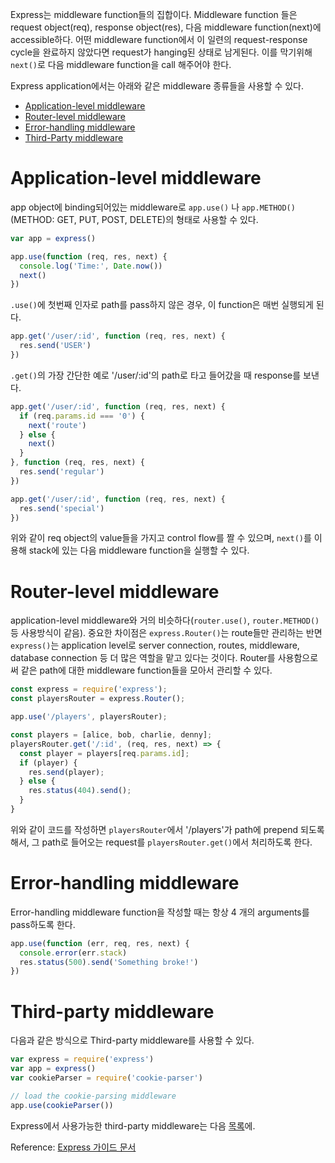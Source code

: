 Express는 middleware function들의 집합이다.
Middleware function 들은 request object(req), response object(res), 다음 middleware function(next)에 accessible하다. 
어떤 middleware function에서 이 일련의 request-response cycle을 완료하지 않았다면 request가 hanging된 상태로 남게된다.
이를 막기위해 `next()`로 다음 middleware function을 call 해주어야 한다.

Express application에서는 아래와 같은 middleware 종류들을 사용할 수 있다.

- [Application-level middleware](#application-level-middleware)
- [Router-level middleware](#router-level-middleware)
- [Error-handling middleware](#error-handling-middleware)
- [Third-Party middleware](#third-party-middleware)

# Application-level middleware

app object에 binding되어있는 middleware로 `app.use()` 나 `app.METHOD()` (METHOD: GET, PUT, POST, DELETE)의 형태로 사용할 수 있다.

``` javascript
var app = express()

app.use(function (req, res, next) {
  console.log('Time:', Date.now())
  next()
})
```

`.use()`에 첫번째 인자로 path를 pass하지 않은 경우, 이 function은 매번 실행되게 된다.

``` javascript
app.get('/user/:id', function (req, res, next) {
  res.send('USER')
})
```

`.get()`의 가장 간단한 예로 '/user/:id'의 path로 타고 들어갔을 때 response를 보낸다.

``` javascript
app.get('/user/:id', function (req, res, next) {
  if (req.params.id === '0') {
	next('route')
  } else {
	next()
  }
}, function (req, res, next) {
  res.send('regular')
})

app.get('/user/:id', function (req, res, next) {
  res.send('special')
})
```

위와 같이 req object의 value들을 가지고 control flow를 짤 수 있으며, `next()`를 이용해 stack에 있는 다음 middleware function을 실행할 수 있다.

# Router-level middleware

application-level middleware와 거의 비슷하다(`router.use()`, `router.METHOD()` 등 사용방식이 같음).
중요한 차이점은 `express.Router()`는 route들만 관리하는 반면 `express()`는 application level로 server connection, routes, middleware, database connection 등 더 많은 역할을 맡고 있다는 것이다.
Router를 사용함으로써 같은 path에 대한 middleware function들을 모아서 관리할 수 있다.

``` javascript
const express = require('express');
const playersRouter = express.Router();

app.use('/players', playersRouter);

const players = [alice, bob, charlie, denny];
playersRouter.get('/:id', (req, res, next) => {
  const player = players[req.params.id];
  if (player) {
	res.send(player);
  } else {
	res.status(404).send();
  }
}
```

위와 같이 코드를 작성하면 `playersRouter`에서 '/players'가 path에 prepend 되도록 해서, 그 path로 들어오는 request를 `playersRouter.get()`에서 처리하도록 한다.

# Error-handling middleware

Error-handling middleware function을 작성할 때는 항상 4 개의 arguments를 pass하도록 한다.

``` javascript
app.use(function (err, req, res, next) {
  console.error(err.stack)
  res.status(500).send('Something broke!')
})
```

# Third-party middleware

다음과 같은 방식으로 Third-party middleware를 사용할 수 있다.

``` javascript
var express = require('express')
var app = express()
var cookieParser = require('cookie-parser')

// load the cookie-parsing middleware
app.use(cookieParser())
```

Express에서 사용가능한 third-party middleware는 다음 [목록](https://expressjs.com/en/resources/middleware.html)에.

Reference: [Express 가이드 문서](https://expressjs.com/en/guide/using-middleware.html#middleware.application)

